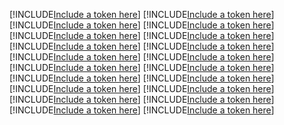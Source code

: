 [!INCLUDE[Include a token here](refs1525400232043/r1.md)]
[!INCLUDE[Include a token here](refs1525400232043/r2.md)]
[!INCLUDE[Include a token here](refs1525400232043/r3.md)]
[!INCLUDE[Include a token here](refs1525400232043/r4.md)]
[!INCLUDE[Include a token here](refs1525400232043/r5.md)]
[!INCLUDE[Include a token here](refs1525400232043/r6.md)]
[!INCLUDE[Include a token here](refs1525400232043/r7.md)]
[!INCLUDE[Include a token here](refs1525400232043/r8.md)]
[!INCLUDE[Include a token here](refs1525400232043/r9.md)]
[!INCLUDE[Include a token here](refs1525400232043/r10.md)]
[!INCLUDE[Include a token here](refs1525400232043/r11.md)]
[!INCLUDE[Include a token here](refs1525400232043/r12.md)]
[!INCLUDE[Include a token here](refs1525400232043/r13.md)]
[!INCLUDE[Include a token here](refs1525400232043/r14.md)]
[!INCLUDE[Include a token here](refs1525400232043/r15.md)]
[!INCLUDE[Include a token here](refs1525400232043/r16.md)]
[!INCLUDE[Include a token here](refs1525400232043/r17.md)]
[!INCLUDE[Include a token here](refs1525400232043/r18.md)]
[!INCLUDE[Include a token here](refs1525400232043/r19.md)]
[!INCLUDE[Include a token here](refs1525400232043/r20.md)]